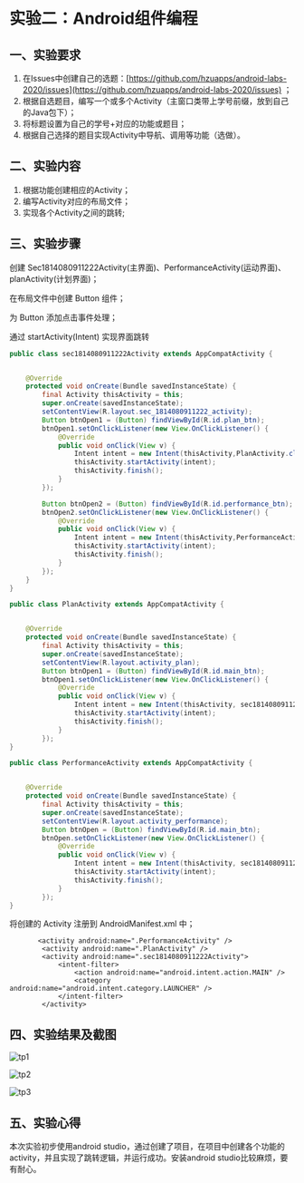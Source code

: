 # 实验二：Android组件编程

## 一、实验要求

1. 在Issues中创建自己的选题：[https://github.com/hzuapps/android-labs-2020/issues](https://github.com/hzuapps/android-labs-2020/issues) ；
2. 根据自选题目，编写一个或多个Activity（主窗口类带上学号前缀，放到自己的Java包下）；
3. 将标题设置为自己的学号+对应的功能或题目；
4. 根据自己选择的题目实现Activity中导航、调用等功能（选做）。

## 二、实验内容

1. 根据功能创建相应的Activity；
2. 编写Activity对应的布局文件；
3. 实现各个Activity之间的跳转;

## 三、实验步骤


创建 Sec1814080911222Activity(主界面)、PerformanceActivity(运动界面)、planActivity(计划界面)；

在布局文件中创建 Button 组件；

为 Button 添加点击事件处理；

通过 startActivity(Intent) 实现界面跳转

```java
public class sec1814080911222Activity extends AppCompatActivity {


    @Override
    protected void onCreate(Bundle savedInstanceState) {
        final Activity thisActivity = this;
        super.onCreate(savedInstanceState);
        setContentView(R.layout.sec_1814080911222_activity);
        Button btnOpen1 = (Button) findViewById(R.id.plan_btn);
        btnOpen1.setOnClickListener(new View.OnClickListener() {
            @Override
            public void onClick(View v) {
                Intent intent = new Intent(thisActivity,PlanActivity.class);
                thisActivity.startActivity(intent);
                thisActivity.finish();
            }
        });

        Button btnOpen2 = (Button) findViewById(R.id.performance_btn);
        btnOpen2.setOnClickListener(new View.OnClickListener() {
            @Override
            public void onClick(View v) {
                Intent intent = new Intent(thisActivity,PerformanceActivity.class);
                thisActivity.startActivity(intent);
                thisActivity.finish();
            }
        });
    }
}
```

```java
public class PlanActivity extends AppCompatActivity {


    @Override
    protected void onCreate(Bundle savedInstanceState) {
        final Activity thisActivity = this;
        super.onCreate(savedInstanceState);
        setContentView(R.layout.activity_plan);
        Button btnOpen1 = (Button) findViewById(R.id.main_btn);
        btnOpen1.setOnClickListener(new View.OnClickListener() {
            @Override
            public void onClick(View v) {
                Intent intent = new Intent(thisActivity, sec1814080911222Activity.class);
                thisActivity.startActivity(intent);
                thisActivity.finish();
            }
        });
}
```

```java
public class PerformanceActivity extends AppCompatActivity {


    @Override
    protected void onCreate(Bundle savedInstanceState) {
        final Activity thisActivity = this;
        super.onCreate(savedInstanceState);
        setContentView(R.layout.activity_performance);
        Button btnOpen = (Button) findViewById(R.id.main_btn);
        btnOpen.setOnClickListener(new View.OnClickListener() {
            @Override
            public void onClick(View v) {
                Intent intent = new Intent(thisActivity, sec1814080911222Activity.class);
                thisActivity.startActivity(intent);
                thisActivity.finish();
            }
        });
}
```



将创建的 Activity 注册到 AndroidManifest.xml 中；

```sssisixml
       <activity android:name=".PerformanceActivity" />
        <activity android:name=".PlanActivity" />
        <activity android:name=".sec1814080911222Activity">
            <intent-filter>
                <action android:name="android.intent.action.MAIN" />
                <category android:name="android.intent.category.LAUNCHER" />
            </intent-filter>
        </activity>
```

## 四、实验结果及截图


![tp1](https://github.com/zsc-do/android-labs-2020/blob/master/students/sec1814080911222/lab1-4/lab2(1).png)

![tp2](https://github.com/zsc-do/android-labs-2020/blob/master/students/sec1814080911222/lab1-4/lab2(2).png)



![tp3](https://github.com/zsc-do/android-labs-2020/blob/master/students/sec1814080911222/lab1-4/lab2(3).png)





## 五、实验心得

本次实验初步使用android studio，通过创建了项目，在项目中创建各个功能的activity，并且实现了跳转逻辑，并运行成功。安装android studio比较麻烦，要有耐心。